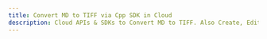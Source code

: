---title: Convert MD to TIFF via Cpp SDK in Clouddescription: Cloud APIs & SDKs to Convert MD to TIFF. Also Create, Edit & Render Microsoft Word & OpenOffice documents in the Cloud.---